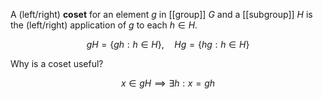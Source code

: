 A (left/right) **coset** for an element $g$ in [[group]] $G$ and a [[subgroup]] $H$ is the (left/right) application of $g$ to each $h \in H$. 

$$
gH = \{gh : h \in H \},\quad Hg = \{hg: h \in H\}
$$

Why is a coset useful? 

$$
x \in gH \implies \exists h: x = gh
$$
